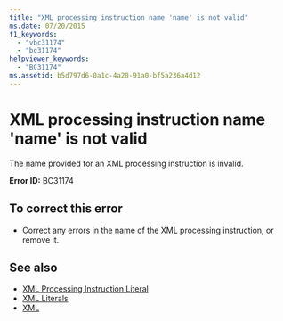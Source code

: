 ```yaml
---
title: "XML processing instruction name 'name' is not valid"
ms.date: 07/20/2015
f1_keywords: 
  - "vbc31174"
  - "bc31174"
helpviewer_keywords: 
  - "BC31174"
ms.assetid: b5d797d6-0a1c-4a20-91a0-bf5a236a4d12
---
```

# XML processing instruction name 'name' is not valid
The name provided for an XML processing instruction is invalid.  
  
 **Error ID:** BC31174  
  
## To correct this error  
  
-   Correct any errors in the name of the XML processing instruction, or remove it.  
  
## See also
- [XML Processing Instruction Literal](../../visual-basic/language-reference/xml-literals/xml-processing-instruction-literal.md)
- [XML Literals](../../visual-basic/language-reference/xml-literals/index.md)
- [XML](../../visual-basic/programming-guide/language-features/xml/index.md)
